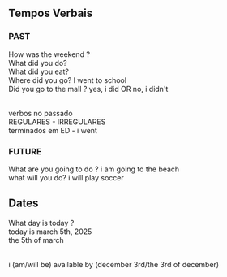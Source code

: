 ## Tempos Verbais 

### PAST

How was the weekend ? <br>
What did you do? <br>
What did you eat? <br>
Where did you go? I went to school <br>
Did you go to the mall ? yes, i did OR no, i didn't<br><br>

verbos no passado<br>
REGULARES - IRREGULARES <br>
terminados em ED - i went <br>

### FUTURE

What are you going to do ? i am going to the beach <br>
what will you do? i will play soccer <br>

## Dates

What day is today ? <br>
today is march 5th, 2025<br>
the 5th of march<br><br>

i (am/will be) available by (december 3rd/the 3rd of december) 